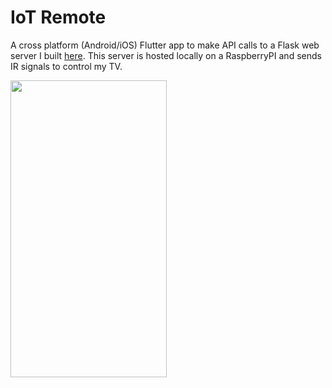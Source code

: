 # IoT Remote

A cross platform (Android/iOS) Flutter app to make API calls to a Flask web server I built [here](https://github.com/Randall16/TvRemoteBackend). This server is hosted locally on a RaspberryPI and sends IR signals to control my TV.

<img src="https://user-images.githubusercontent.com/33976994/149875877-4c34cf35-ebc4-48a2-bb8d-d377b312d6ae.PNG" width=
"250" height="475" />
